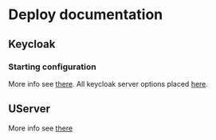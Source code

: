 # Deploy documentation

## Keycloak
### Starting configuration
More info see [there](keycloak-start-config.md).
All keycloak server options placed [here](https://www.keycloak.org/server/all-config).

## UServer
More info see [there](userver.md)
